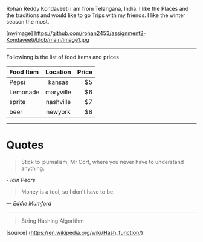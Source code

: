 Rohan Reddy Kondaveeti
i am from Telangana, India. I like the Places and the traditions and would like to go Trips with my friends. I like the winter season the most.

[myimage] https://github.com/rohan2453/assignment2-Kondaveeti/blob/main/image1.jpg


---------------------------------------------------------------------------------------------
Followinng is the list of food items and prices


| Food Item      | Location | Price    |
| :---        |    :----:   |          ---: |
| Pepsi    | kansas      |  $5   |
| Lemonade | maryville   |   $6    |
| sprite   | nashville   |   $7    |
| beer     | newyork     |   $8    |

-----------------------------------------------------------------------------------------

# Quotes

>Stick to journalism, Mr Cort, where you never have to understand anything.

  *- Iain Pears*

>Money is a tool, so I don't have to be.

  *― Eddie Mumford*

  ---------------------------------------------------------------------------------

  > String Hashing Algorithm
 
  [source] (https://en.wikipedia.org/wiki/Hash_function/)